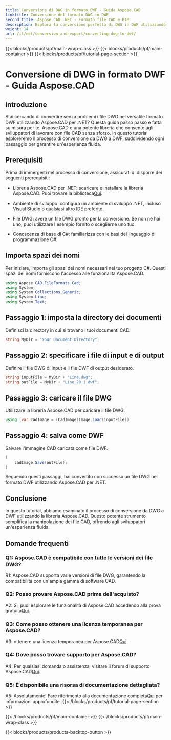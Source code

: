 ```yaml
---
title: Conversione di DWG in formato DWF - Guida Aspose.CAD
linktitle: Conversione del formato DWG in DWF
second_title: Aspose.CAD .NET - Formato file CAD e BIM
description: Esplora la conversione perfetta di DWG in DWF utilizzando Aspose.CAD per .NET. Segui la nostra guida passo passo per un'esperienza senza problemi.
weight: 14
url: /it/net/conversion-and-export/converting-dwg-to-dwf/
---
```


{{< blocks/products/pf/main-wrap-class >}}
{{< blocks/products/pf/main-container >}}
{{< blocks/products/pf/tutorial-page-section >}}

# Conversione di DWG in formato DWF - Guida Aspose.CAD

## introduzione

Stai cercando di convertire senza problemi i file DWG nel versatile formato DWF utilizzando Aspose.CAD per .NET? Questa guida passo passo è fatta su misura per te. Aspose.CAD è una potente libreria che consente agli sviluppatori di lavorare con file CAD senza sforzo. In questo tutorial esploreremo il processo di conversione da DWG a DWF, suddividendo ogni passaggio per garantire un'esperienza fluida.

## Prerequisiti

Prima di immergerti nel processo di conversione, assicurati di disporre dei seguenti prerequisiti:

-  Libreria Aspose.CAD per .NET: scaricare e installare la libreria Aspose.CAD. Puoi trovare la biblioteca[Qui](https://releases.aspose.com/cad/net/).

- Ambiente di sviluppo: configura un ambiente di sviluppo .NET, incluso Visual Studio o qualsiasi altro IDE preferito.

- File DWG: avere un file DWG pronto per la conversione. Se non ne hai uno, puoi utilizzare l'esempio fornito o sceglierne uno tuo.

- Conoscenza di base di C#: familiarizza con le basi del linguaggio di programmazione C#.

## Importa spazi dei nomi

Per iniziare, importa gli spazi dei nomi necessari nel tuo progetto C#. Questi spazi dei nomi forniscono l'accesso alle funzionalità Aspose.CAD.

```csharp
using Aspose.CAD.FileFormats.Cad;
using System;
using System.Collections.Generic;
using System.Linq;
using System.Text;
```

## Passaggio 1: imposta la directory dei documenti

Definisci la directory in cui si trovano i tuoi documenti CAD.

```csharp
string MyDir = "Your Document Directory";
```

## Passaggio 2: specificare i file di input e di output

Definire il file DWG di input e il file DWF di output desiderato.

```csharp
string inputFile = MyDir + "Line.dwg";
string outFile = MyDir + "Line_20.1.dwf";
```

## Passaggio 3: caricare il file DWG

Utilizzare la libreria Aspose.CAD per caricare il file DWG.

```csharp
using (var cadImage = (CadImage)Image.Load(inputFile))
```

## Passaggio 4: salva come DWF

Salvare l'immagine CAD caricata come file DWF.

```csharp
{
    cadImage.Save(outFile);
}
```

Seguendo questi passaggi, hai convertito con successo un file DWG nel formato DWF utilizzando Aspose.CAD per .NET.

## Conclusione

In questo tutorial, abbiamo esaminato il processo di conversione da DWG a DWF utilizzando la libreria Aspose.CAD. Questo potente strumento semplifica la manipolazione dei file CAD, offrendo agli sviluppatori un'esperienza fluida.

## Domande frequenti

### Q1: Aspose.CAD è compatibile con tutte le versioni dei file DWG?

R1: Aspose.CAD supporta varie versioni di file DWG, garantendo la compatibilità con un'ampia gamma di software CAD.

### Q2: Posso provare Aspose.CAD prima dell'acquisto?

 A2: Sì, puoi esplorare le funzionalità di Aspose.CAD accedendo alla prova gratuita[Qui](https://releases.aspose.com/).

### Q3: Come posso ottenere una licenza temporanea per Aspose.CAD?

 A3: ottenere una licenza temporanea per Aspose.CAD[Qui](https://purchase.aspose.com/temporary-license/).

### Q4: Dove posso trovare supporto per Aspose.CAD?

A4: Per qualsiasi domanda o assistenza, visitare il forum di supporto Aspose.CAD[Qui](https://forum.aspose.com/c/cad/19).

### Q5: È disponibile una risorsa di documentazione dettagliata?

 A5: Assolutamente! Fare riferimento alla documentazione completa[Qui](https://reference.aspose.com/cad/net/) per informazioni approfondite.
{{< /blocks/products/pf/tutorial-page-section >}}

{{< /blocks/products/pf/main-container >}}
{{< /blocks/products/pf/main-wrap-class >}}

{{< blocks/products/products-backtop-button >}}
